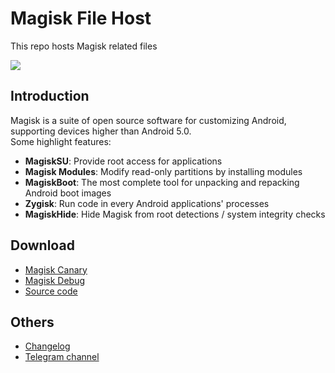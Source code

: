 # Magisk File Host

This repo hosts Magisk related files

![](https://github.com/topjohnwu/Magisk/raw/master/docs/images/logo.png)

## Introduction

Magisk is a suite of open source software for customizing Android, supporting devices higher than Android 5.0.<br>
Some highlight features:

- **MagiskSU**: Provide root access for applications
- **Magisk Modules**: Modify read-only partitions by installing modules
- **MagiskBoot**: The most complete tool for unpacking and repacking Android boot images
- **Zygisk**: Run code in every Android applications' processes
- **MagiskHide**: Hide Magisk from root detections / system integrity checks

## Download

- [Magisk Canary](https://gh.api.99988866.xyz/https://raw.githubusercontent.com/HuskyDG/magisk-files/main/app-release.apk)
- [Magisk Debug](https://gh.api.99988866.xyz/https://raw.githubusercontent.com/HuskyDG/magisk-files/main/app-debug.apk)
- [Source code](https://gh.api.99988866.xyz/https://raw.githubusercontent.com/HuskyDG/magisk-files/main/source-code.zip)

## Others

- [Changelog](https://github.com/HuskyDG/magisk-files/blob/main/note.md)
- [Telegram channel](https://t.me/HuskyDG)
